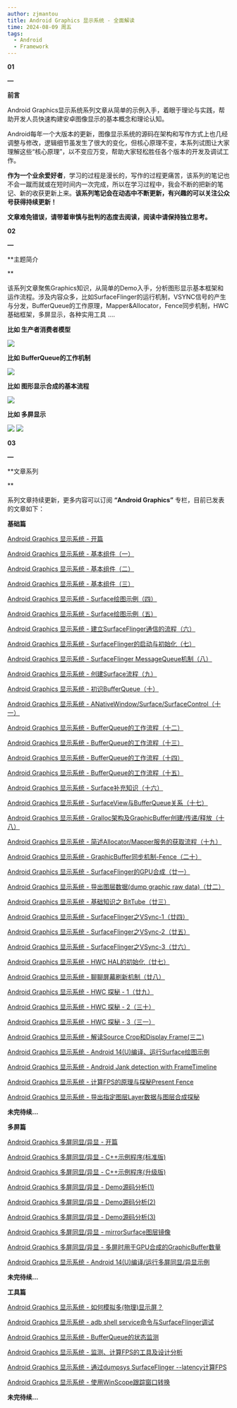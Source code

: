 ```yaml
---
author: zjmantou
title: Android Graphics 显示系统 - 全面解读
time: 2024-08-09 周五
tags:
  - Android
  - Framework
---
```

**01**

**—**

**前言**

Android Graphics显示系统系列文章从简单的示例入手，着眼于理论与实践，帮助开发人员快速构建安卓图像显示的基本概念和理论认知。

Android每年一个大版本的更新，图像显示系统的源码在架构和写作方式上也几经调整与修改，逻辑细节虽发生了很大的变化，但核心原理不变，本系列试图让大家理解这些“核心原理”，以不变应万变，帮助大家轻松胜任各个版本的开发及调试工作。

**作为一个业余爱好者**，学习的过程是漫长的，写作的过程更痛苦，该系列的笔记也不会一蹴而就或在短时间内一次完成，所以在学习过程中，我会不断的把新的笔记、新的收获更新上来。**该系列笔记会在动态中不断更新，有兴趣的可以关注公众号获得持续更新！**

**文章难免错误，请带着审慎与批判的态度去阅读，阅读中请保持独立思考。**

**02**

**—**

**主题简介  
  
**

该系列文章聚焦Graphics知识，从简单的Demo入手，分析图形显示基本框架和运作流程。涉及内容众多，比如SurfaceFlinger的运行机制，VSYNC信号的产生与分发，BufferQueue的工作原理，Mapper&Allocator，Fence同步机制，HWC基础框架，多屏显示，各种实用工具 ....

**比如 生产者消费者模型**

![](https://mmbiz.qpic.cn/mmbiz_png/fPpwWIqVn41VOFriawBM2picT2z3DjPSzR9a6dge7VSx68MoJhxPY7hYS8NqLLMk4GWP7p0hyj4PBFVpqdSRma2Q/640?wx_fmt=png&wxfrom=5&wx_lazy=1&wx_co=1&tp=webp)

**比如 BufferQueue的工作机制**

![](https://mmbiz.qpic.cn/mmbiz_png/fPpwWIqVn41VOFriawBM2picT2z3DjPSzR20ryylmI6puycMxQ4wtx7VjDIwxQicSmnoj9icZMmibAMwJ9wBKbwrZuQ/640?wx_fmt=png&wxfrom=5&wx_lazy=1&wx_co=1&tp=webp)

**比如 图形显示合成的基本流程**

![](https://mmbiz.qpic.cn/mmbiz_png/fPpwWIqVn41VOFriawBM2picT2z3DjPSzRhTNSBVkpbQ795NdT0pu7xzDicoJcE9KVaIJFykiclHo4qEXxvzkUwSRw/640?wx_fmt=png&wxfrom=5&wx_lazy=1&wx_co=1&tp=webp)

**比如 多屏显示**

![](https://mmbiz.qpic.cn/mmbiz_gif/fPpwWIqVn43zvf97Qia4xibXwicRJWlGiaFpjvTGv4ESbdLN2sYNJMzgdBKiaRLzgY6YkDeecKhaNDAuSfUjGRuQ5Fg/640?wx_fmt=gif&tp=webp&wxfrom=5&wx_lazy=1) ![](https://mmbiz.qpic.cn/mmbiz_gif/fPpwWIqVn42Bk0hj6OqlUbHC0mXH6blWibia9j7qOtrQwmlrgmNibbIhsIpDpSGEjgyWxeVsDFXaAbgMbmxbWslTw/640?wx_fmt=gif&tp=webp&wxfrom=5&wx_lazy=1)

**03**

**—**

**文章系列  
  
**

系列文章持续更新，更多内容可以订阅 **“Android Graphics”** 专栏，目前已发表的文章如下：

**基础篇**

[Android Graphics 显示系统 - 开篇](http://mp.weixin.qq.com/s?__biz=MzUyMjI5OTU1Ng==&mid=2247484417&idx=1&sn=365eaac3802d874d21bd6fa96862bdf8&chksm=f9ccb5cacebb3cdc7137c87d7402950f9d624d76ce7049f372f4bf5c1d11fdc7a340ff8b0511&scene=21#wechat_redirect "http://mp.weixin.qq.com/s?__biz=MzUyMjI5OTU1Ng==&mid=2247484417&idx=1&sn=365eaac3802d874d21bd6fa96862bdf8&chksm=f9ccb5cacebb3cdc7137c87d7402950f9d624d76ce7049f372f4bf5c1d11fdc7a340ff8b0511&scene=21#wechat_redirect")

[Android Graphics 显示系统 - 基本组件（一）](http://mp.weixin.qq.com/s?__biz=MzUyMjI5OTU1Ng==&mid=2247484418&idx=1&sn=c206cd0dd42d2f89ec83f9dbfaf5d22d&chksm=f9ccb5c9cebb3cdf67f31a9f5928d4b9ba64d0833b44cea53818aac64f978a0a9870f2d86d5c&scene=21#wechat_redirect "http://mp.weixin.qq.com/s?__biz=MzUyMjI5OTU1Ng==&mid=2247484418&idx=1&sn=c206cd0dd42d2f89ec83f9dbfaf5d22d&chksm=f9ccb5c9cebb3cdf67f31a9f5928d4b9ba64d0833b44cea53818aac64f978a0a9870f2d86d5c&scene=21#wechat_redirect")

[Android Graphics 显示系统 - 基本组件（二）](http://mp.weixin.qq.com/s?__biz=MzUyMjI5OTU1Ng==&mid=2247484419&idx=1&sn=90ef267e6d590ab2b2215b5a7ab9da6e&chksm=f9ccb5c8cebb3cdeef102255941447c213da39ce1b38950a54726a879dff1d3b0ef66ea3dc39&scene=21#wechat_redirect "http://mp.weixin.qq.com/s?__biz=MzUyMjI5OTU1Ng==&mid=2247484419&idx=1&sn=90ef267e6d590ab2b2215b5a7ab9da6e&chksm=f9ccb5c8cebb3cdeef102255941447c213da39ce1b38950a54726a879dff1d3b0ef66ea3dc39&scene=21#wechat_redirect")

[Android Graphics 显示系统 - 基本组件（三）](http://mp.weixin.qq.com/s?__biz=MzUyMjI5OTU1Ng==&mid=2247484420&idx=1&sn=051a1f1cea3180a4ca277317f570e092&chksm=f9ccb5cfcebb3cd9efa19f390729e026a7428aa2587d1f974986396bb9ad69b6430235586902&scene=21#wechat_redirect "http://mp.weixin.qq.com/s?__biz=MzUyMjI5OTU1Ng==&mid=2247484420&idx=1&sn=051a1f1cea3180a4ca277317f570e092&chksm=f9ccb5cfcebb3cd9efa19f390729e026a7428aa2587d1f974986396bb9ad69b6430235586902&scene=21#wechat_redirect")

[Android Graphics 显示系统 - Surface绘图示例（四）](http://mp.weixin.qq.com/s?__biz=MzUyMjI5OTU1Ng==&mid=2247484421&idx=1&sn=ad36e726b4ca90fff330de4f9758432c&chksm=f9ccb5cecebb3cd811ea3793d78dffa54328084ee7e7cc0a092ddc1ad812548b0c729c842851&scene=21#wechat_redirect "http://mp.weixin.qq.com/s?__biz=MzUyMjI5OTU1Ng==&mid=2247484421&idx=1&sn=ad36e726b4ca90fff330de4f9758432c&chksm=f9ccb5cecebb3cd811ea3793d78dffa54328084ee7e7cc0a092ddc1ad812548b0c729c842851&scene=21#wechat_redirect")

[Android Graphics 显示系统 - Surface绘图示例（五）](http://mp.weixin.qq.com/s?__biz=MzUyMjI5OTU1Ng==&mid=2247484422&idx=1&sn=ca754d19c48cb94662cbe17cc4e1b327&chksm=f9ccb5cdcebb3cdb79cc4f94329a567273e839e51558272d580f6ad9915b8608bfe4bdfe6c29&scene=21#wechat_redirect "http://mp.weixin.qq.com/s?__biz=MzUyMjI5OTU1Ng==&mid=2247484422&idx=1&sn=ca754d19c48cb94662cbe17cc4e1b327&chksm=f9ccb5cdcebb3cdb79cc4f94329a567273e839e51558272d580f6ad9915b8608bfe4bdfe6c29&scene=21#wechat_redirect")

[Android Graphics 显示系统 - 建立SurfaceFlinger通信的流程（六）](http://mp.weixin.qq.com/s?__biz=MzUyMjI5OTU1Ng==&mid=2247484423&idx=1&sn=9f39503685f34683476c9a86e7cf6d90&chksm=f9ccb5cccebb3cda45b0a0fb07beb6616d9f5c25896b4e323dae2addd98ddeef8a688489b15f&scene=21#wechat_redirect "http://mp.weixin.qq.com/s?__biz=MzUyMjI5OTU1Ng==&mid=2247484423&idx=1&sn=9f39503685f34683476c9a86e7cf6d90&chksm=f9ccb5cccebb3cda45b0a0fb07beb6616d9f5c25896b4e323dae2addd98ddeef8a688489b15f&scene=21#wechat_redirect")

[Android Graphics 显示系统 - SurfaceFlinger的启动与初始化（七）](http://mp.weixin.qq.com/s?__biz=MzUyMjI5OTU1Ng==&mid=2247484424&idx=1&sn=e178f3fea9512f31d54590098267806a&chksm=f9ccb5c3cebb3cd54475f72df1e703828c921387b88ac4fe53a96c09c3c974a0d8a5d81bb290&scene=21#wechat_redirect "http://mp.weixin.qq.com/s?__biz=MzUyMjI5OTU1Ng==&mid=2247484424&idx=1&sn=e178f3fea9512f31d54590098267806a&chksm=f9ccb5c3cebb3cd54475f72df1e703828c921387b88ac4fe53a96c09c3c974a0d8a5d81bb290&scene=21#wechat_redirect")

[Android Graphics 显示系统 - SurfaceFlinger MessageQueue机制（八）](http://mp.weixin.qq.com/s?__biz=MzUyMjI5OTU1Ng==&mid=2247484425&idx=1&sn=e84284f97e1583c45ef7f3be7a1488c7&chksm=f9ccb5c2cebb3cd4cfe6cb48fdea40196ed9c979c7e52df8b8cc2b4ad5492afb6ddeb24283c2&scene=21#wechat_redirect "http://mp.weixin.qq.com/s?__biz=MzUyMjI5OTU1Ng==&mid=2247484425&idx=1&sn=e84284f97e1583c45ef7f3be7a1488c7&chksm=f9ccb5c2cebb3cd4cfe6cb48fdea40196ed9c979c7e52df8b8cc2b4ad5492afb6ddeb24283c2&scene=21#wechat_redirect")

[Android Graphics 显示系统 - 创建Surface流程（九）](http://mp.weixin.qq.com/s?__biz=MzUyMjI5OTU1Ng==&mid=2247484426&idx=1&sn=dc7fc191bbbab3495cd57aac6e5370d7&chksm=f9ccb5c1cebb3cd706a7bd1d50de2adc3128f0257ac3ca31c78f9851c67ff6586a1916477f6a&scene=21#wechat_redirect "http://mp.weixin.qq.com/s?__biz=MzUyMjI5OTU1Ng==&mid=2247484426&idx=1&sn=dc7fc191bbbab3495cd57aac6e5370d7&chksm=f9ccb5c1cebb3cd706a7bd1d50de2adc3128f0257ac3ca31c78f9851c67ff6586a1916477f6a&scene=21#wechat_redirect")

[Android Graphics 显示系统 - 初识BufferQueue（十）](http://mp.weixin.qq.com/s?__biz=MzUyMjI5OTU1Ng==&mid=2247484427&idx=1&sn=7f5689c2f71329a436c67643b49f1ea5&chksm=f9ccb5c0cebb3cd6c8acd8f8512314be40d046896a3bef1878976ebe4c4d6bda6c25e0fc8ed2&scene=21#wechat_redirect "http://mp.weixin.qq.com/s?__biz=MzUyMjI5OTU1Ng==&mid=2247484427&idx=1&sn=7f5689c2f71329a436c67643b49f1ea5&chksm=f9ccb5c0cebb3cd6c8acd8f8512314be40d046896a3bef1878976ebe4c4d6bda6c25e0fc8ed2&scene=21#wechat_redirect")

[Android Graphics 显示系统 - ANativeWindow/Surface/SurfaceControl（十一）](http://mp.weixin.qq.com/s?__biz=MzUyMjI5OTU1Ng==&mid=2247484428&idx=1&sn=96821e38b85924eba44b9599704e4771&chksm=f9ccb5c7cebb3cd1712e4997e7af18116f8d899412022bd5a8a34d26177b513541ca435e7151&scene=21#wechat_redirect "http://mp.weixin.qq.com/s?__biz=MzUyMjI5OTU1Ng==&mid=2247484428&idx=1&sn=96821e38b85924eba44b9599704e4771&chksm=f9ccb5c7cebb3cd1712e4997e7af18116f8d899412022bd5a8a34d26177b513541ca435e7151&scene=21#wechat_redirect")

[Android Graphics 显示系统 - BufferQueue的工作流程（十二）](http://mp.weixin.qq.com/s?__biz=MzUyMjI5OTU1Ng==&mid=2247484429&idx=1&sn=ed6c90c31cda6b57f96df91c77c1505b&chksm=f9ccb5c6cebb3cd02ac3f090191fc58311824ff8fe6f77b926cab1730d8f3eeee96c76c37489&scene=21#wechat_redirect "http://mp.weixin.qq.com/s?__biz=MzUyMjI5OTU1Ng==&mid=2247484429&idx=1&sn=ed6c90c31cda6b57f96df91c77c1505b&chksm=f9ccb5c6cebb3cd02ac3f090191fc58311824ff8fe6f77b926cab1730d8f3eeee96c76c37489&scene=21#wechat_redirect")

[Android Graphics 显示系统 - BufferQueue的工作流程（十三）](http://mp.weixin.qq.com/s?__biz=MzUyMjI5OTU1Ng==&mid=2247484430&idx=1&sn=ac29597d1c4d6492a110ac28baced999&chksm=f9ccb5c5cebb3cd3a7cdbdc71ead670c75a79e2aade7eefac8fec57952976caa21704ee66f2e&scene=21#wechat_redirect "http://mp.weixin.qq.com/s?__biz=MzUyMjI5OTU1Ng==&mid=2247484430&idx=1&sn=ac29597d1c4d6492a110ac28baced999&chksm=f9ccb5c5cebb3cd3a7cdbdc71ead670c75a79e2aade7eefac8fec57952976caa21704ee66f2e&scene=21#wechat_redirect")

[Android Graphics 显示系统 - BufferQueue的工作流程（十四）](http://mp.weixin.qq.com/s?__biz=MzUyMjI5OTU1Ng==&mid=2247484431&idx=1&sn=50062cecf8db63ecb4c6ab553c70accb&chksm=f9ccb5c4cebb3cd25779b1302b2530480f7b20d923a19ce2a1e87f7d71aaeece6f3935adf885&scene=21#wechat_redirect "http://mp.weixin.qq.com/s?__biz=MzUyMjI5OTU1Ng==&mid=2247484431&idx=1&sn=50062cecf8db63ecb4c6ab553c70accb&chksm=f9ccb5c4cebb3cd25779b1302b2530480f7b20d923a19ce2a1e87f7d71aaeece6f3935adf885&scene=21#wechat_redirect")

[Android Graphics 显示系统 - BufferQueue的工作流程（十五）](http://mp.weixin.qq.com/s?__biz=MzUyMjI5OTU1Ng==&mid=2247484432&idx=1&sn=943008fbb9bf43dd399d15f76dfa8576&chksm=f9ccb5dbcebb3ccda7652378ce75d3993c57fc6256cfa867fe3324f8f0afad4d23fba9101045&scene=21#wechat_redirect "http://mp.weixin.qq.com/s?__biz=MzUyMjI5OTU1Ng==&mid=2247484432&idx=1&sn=943008fbb9bf43dd399d15f76dfa8576&chksm=f9ccb5dbcebb3ccda7652378ce75d3993c57fc6256cfa867fe3324f8f0afad4d23fba9101045&scene=21#wechat_redirect")

[Android Graphics 显示系统 - Surface补充知识（十六）](http://mp.weixin.qq.com/s?__biz=MzUyMjI5OTU1Ng==&mid=2247484433&idx=1&sn=57e262d2c555e579943e2d4504de2b2c&chksm=f9ccb5dacebb3cccc91fb3c0a785bc0b71ce8a16754de1745005e10a95e34bd1ad6d3e280d63&scene=21#wechat_redirect "http://mp.weixin.qq.com/s?__biz=MzUyMjI5OTU1Ng==&mid=2247484433&idx=1&sn=57e262d2c555e579943e2d4504de2b2c&chksm=f9ccb5dacebb3cccc91fb3c0a785bc0b71ce8a16754de1745005e10a95e34bd1ad6d3e280d63&scene=21#wechat_redirect")

[Android Graphics 显示系统 - SurfaceView与BufferQueue关系（十七）](http://mp.weixin.qq.com/s?__biz=MzUyMjI5OTU1Ng==&mid=2247484434&idx=1&sn=fd4bc484bb732e409138f9113adaf3ae&chksm=f9ccb5d9cebb3ccf0d91bdd3217f7eee1d5d31a8a6facd8fda30ed545a1d405769f9f2efc11c&scene=21#wechat_redirect "http://mp.weixin.qq.com/s?__biz=MzUyMjI5OTU1Ng==&mid=2247484434&idx=1&sn=fd4bc484bb732e409138f9113adaf3ae&chksm=f9ccb5d9cebb3ccf0d91bdd3217f7eee1d5d31a8a6facd8fda30ed545a1d405769f9f2efc11c&scene=21#wechat_redirect")

[Android Graphics 显示系统 - Gralloc架构及GraphicBuffer创建/传递/释放（十八）](http://mp.weixin.qq.com/s?__biz=MzUyMjI5OTU1Ng==&mid=2247484435&idx=1&sn=99d907664158e4f44d0f95dbeb620781&chksm=f9ccb5d8cebb3cceecc995718593554e16e853cabe4a9120e33c050eacd79616a64b4c9a534e&scene=21#wechat_redirect "http://mp.weixin.qq.com/s?__biz=MzUyMjI5OTU1Ng==&mid=2247484435&idx=1&sn=99d907664158e4f44d0f95dbeb620781&chksm=f9ccb5d8cebb3cceecc995718593554e16e853cabe4a9120e33c050eacd79616a64b4c9a534e&scene=21#wechat_redirect")

[Android Graphics 显示系统 - 简述Allocator/Mapper服务的获取流程（十九）](http://mp.weixin.qq.com/s?__biz=MzUyMjI5OTU1Ng==&mid=2247484436&idx=1&sn=b14cd25c72600fa9adeef63112719a6b&chksm=f9ccb5dfcebb3cc93b1dcafc2211a3de477e2d046d8a61ab11cb28c10d96130b1c4490566d05&scene=21#wechat_redirect "http://mp.weixin.qq.com/s?__biz=MzUyMjI5OTU1Ng==&mid=2247484436&idx=1&sn=b14cd25c72600fa9adeef63112719a6b&chksm=f9ccb5dfcebb3cc93b1dcafc2211a3de477e2d046d8a61ab11cb28c10d96130b1c4490566d05&scene=21#wechat_redirect")

[Android Graphics 显示系统 - GraphicBuffer同步机制-Fence（二十）](http://mp.weixin.qq.com/s?__biz=MzUyMjI5OTU1Ng==&mid=2247484437&idx=1&sn=3bf8866bdbdba558965c4dd76a1fe9b2&chksm=f9ccb5decebb3cc88620093e3efaaa2151eebda68ddfb2e56dbcd0985ae9d72c8e8e42048c56&scene=21#wechat_redirect "http://mp.weixin.qq.com/s?__biz=MzUyMjI5OTU1Ng==&mid=2247484437&idx=1&sn=3bf8866bdbdba558965c4dd76a1fe9b2&chksm=f9ccb5decebb3cc88620093e3efaaa2151eebda68ddfb2e56dbcd0985ae9d72c8e8e42048c56&scene=21#wechat_redirect")

[Android Graphics 显示系统 - SurfaceFlinger的GPU合成（廿一）](http://mp.weixin.qq.com/s?__biz=MzUyMjI5OTU1Ng==&mid=2247484438&idx=1&sn=7b374447e55ecbe42a11ec0a735402f8&chksm=f9ccb5ddcebb3ccb07d64246fd39f40a52c152abf93d6e100034d1bf37029da227313affd424&scene=21#wechat_redirect "http://mp.weixin.qq.com/s?__biz=MzUyMjI5OTU1Ng==&mid=2247484438&idx=1&sn=7b374447e55ecbe42a11ec0a735402f8&chksm=f9ccb5ddcebb3ccb07d64246fd39f40a52c152abf93d6e100034d1bf37029da227313affd424&scene=21#wechat_redirect")

[Android Graphics 显示系统 - 导出图层数据(dump graphic raw data)（廿二）](http://mp.weixin.qq.com/s?__biz=MzUyMjI5OTU1Ng==&mid=2247484439&idx=1&sn=7391f55281d330bcd00be144c4ef4fe6&chksm=f9ccb5dccebb3ccadb2ccb1ac84aca63efcde5d2ebf3f8e7ef840a3b916bd05dfd13f62bb48f&scene=21#wechat_redirect "http://mp.weixin.qq.com/s?__biz=MzUyMjI5OTU1Ng==&mid=2247484439&idx=1&sn=7391f55281d330bcd00be144c4ef4fe6&chksm=f9ccb5dccebb3ccadb2ccb1ac84aca63efcde5d2ebf3f8e7ef840a3b916bd05dfd13f62bb48f&scene=21#wechat_redirect")

[Android Graphics 显示系统 - 基础知识之 BitTube（廿三）](http://mp.weixin.qq.com/s?__biz=MzUyMjI5OTU1Ng==&mid=2247484440&idx=1&sn=19cd145157cda46bae00a332009eb529&chksm=f9ccb5d3cebb3cc5a6947fa902d6078c4523ad602ce07d4dd67d6c3a90fb00ea77f09b7ecbf5&scene=21#wechat_redirect "http://mp.weixin.qq.com/s?__biz=MzUyMjI5OTU1Ng==&mid=2247484440&idx=1&sn=19cd145157cda46bae00a332009eb529&chksm=f9ccb5d3cebb3cc5a6947fa902d6078c4523ad602ce07d4dd67d6c3a90fb00ea77f09b7ecbf5&scene=21#wechat_redirect")

[Android Graphics 显示系统 - SurfaceFlinger之VSync-1（廿四）](http://mp.weixin.qq.com/s?__biz=MzUyMjI5OTU1Ng==&mid=2247484441&idx=1&sn=ace4bbee715c2ac41d137e75343e0af9&chksm=f9ccb5d2cebb3cc482ed39968a3f8d1378eea71b5fb5e2cdd93412d5bf1828e38754bf2945d8&scene=21#wechat_redirect "http://mp.weixin.qq.com/s?__biz=MzUyMjI5OTU1Ng==&mid=2247484441&idx=1&sn=ace4bbee715c2ac41d137e75343e0af9&chksm=f9ccb5d2cebb3cc482ed39968a3f8d1378eea71b5fb5e2cdd93412d5bf1828e38754bf2945d8&scene=21#wechat_redirect")

[Android Graphics 显示系统 - SurfaceFlinger之VSync-2（廿五）](http://mp.weixin.qq.com/s?__biz=MzUyMjI5OTU1Ng==&mid=2247484442&idx=1&sn=6cdccb021363f5d983608cb5b8091dbc&chksm=f9ccb5d1cebb3cc7bc099cab07fe8d54b808cd88c9a372a0a46db6babf8cc689f06df056b362&scene=21#wechat_redirect "http://mp.weixin.qq.com/s?__biz=MzUyMjI5OTU1Ng==&mid=2247484442&idx=1&sn=6cdccb021363f5d983608cb5b8091dbc&chksm=f9ccb5d1cebb3cc7bc099cab07fe8d54b808cd88c9a372a0a46db6babf8cc689f06df056b362&scene=21#wechat_redirect")

[Android Graphics 显示系统 - SurfaceFlinger之VSync-3（廿六）](http://mp.weixin.qq.com/s?__biz=MzUyMjI5OTU1Ng==&mid=2247484443&idx=1&sn=d42e04fc64270f6e5293858b1d495074&chksm=f9ccb5d0cebb3cc6d7608f3d539690da525ac5b3303fe532f02685fe973f462a4130754cf177&scene=21#wechat_redirect "http://mp.weixin.qq.com/s?__biz=MzUyMjI5OTU1Ng==&mid=2247484443&idx=1&sn=d42e04fc64270f6e5293858b1d495074&chksm=f9ccb5d0cebb3cc6d7608f3d539690da525ac5b3303fe532f02685fe973f462a4130754cf177&scene=21#wechat_redirect")

[Android Graphics 显示系统 - HWC HAL的初始化（廿七）](http://mp.weixin.qq.com/s?__biz=MzUyMjI5OTU1Ng==&mid=2247484444&idx=1&sn=4c3e3b291001ed9319eb4d2b739b897f&chksm=f9ccb5d7cebb3cc1ce9889d2abe2c094ab146b6c3b7f01a7d7acb85bb4419169c9b12ce14875&scene=21#wechat_redirect "http://mp.weixin.qq.com/s?__biz=MzUyMjI5OTU1Ng==&mid=2247484444&idx=1&sn=4c3e3b291001ed9319eb4d2b739b897f&chksm=f9ccb5d7cebb3cc1ce9889d2abe2c094ab146b6c3b7f01a7d7acb85bb4419169c9b12ce14875&scene=21#wechat_redirect")

[Android Graphics 显示系统 - 聊聊屏幕刷新机制（廿八）](http://mp.weixin.qq.com/s?__biz=MzUyMjI5OTU1Ng==&mid=2247484445&idx=1&sn=529022ec3f4cb3f00bd9f9814ef83315&chksm=f9ccb5d6cebb3cc0b8bca4e4acb1bfab671a9bbce07558575605388b2bc9e0639e1151402f2c&scene=21#wechat_redirect "http://mp.weixin.qq.com/s?__biz=MzUyMjI5OTU1Ng==&mid=2247484445&idx=1&sn=529022ec3f4cb3f00bd9f9814ef83315&chksm=f9ccb5d6cebb3cc0b8bca4e4acb1bfab671a9bbce07558575605388b2bc9e0639e1151402f2c&scene=21#wechat_redirect")

[Android Graphics 显示系统 - HWC 探秘 - 1（廿九）](http://mp.weixin.qq.com/s?__biz=MzUyMjI5OTU1Ng==&mid=2247484455&idx=1&sn=d9f33c8c3d82e1f48f67142a475132ae&chksm=f9ccb5eccebb3cfaa3de454892c81ac954e34e60dd4ae61fbe2fc35e7c6027138351c4236525&scene=21#wechat_redirect "http://mp.weixin.qq.com/s?__biz=MzUyMjI5OTU1Ng==&mid=2247484455&idx=1&sn=d9f33c8c3d82e1f48f67142a475132ae&chksm=f9ccb5eccebb3cfaa3de454892c81ac954e34e60dd4ae61fbe2fc35e7c6027138351c4236525&scene=21#wechat_redirect")

[Android Graphics 显示系统 - HWC 探秘 - 2（三十）](http://mp.weixin.qq.com/s?__biz=MzUyMjI5OTU1Ng==&mid=2247484459&idx=1&sn=92b39e350a0b26cf02a970f2e8260a5d&chksm=f9ccb5e0cebb3cf683b530db9db8f217afabb1a086ba912eb1e9168226b8bd0cd7d15266d073&scene=21#wechat_redirect "http://mp.weixin.qq.com/s?__biz=MzUyMjI5OTU1Ng==&mid=2247484459&idx=1&sn=92b39e350a0b26cf02a970f2e8260a5d&chksm=f9ccb5e0cebb3cf683b530db9db8f217afabb1a086ba912eb1e9168226b8bd0cd7d15266d073&scene=21#wechat_redirect")

[Android Graphics 显示系统 - HWC 探秘 - 3（三一）](http://mp.weixin.qq.com/s?__biz=MzUyMjI5OTU1Ng==&mid=2247484490&idx=1&sn=f0527daac880528e389fe0f79c73ad02&chksm=f9ccb581cebb3c9735563e9fcc986781efaaa28e7e38803c2eb57df814c83a0de66113e3f600&scene=21#wechat_redirect "http://mp.weixin.qq.com/s?__biz=MzUyMjI5OTU1Ng==&mid=2247484490&idx=1&sn=f0527daac880528e389fe0f79c73ad02&chksm=f9ccb581cebb3c9735563e9fcc986781efaaa28e7e38803c2eb57df814c83a0de66113e3f600&scene=21#wechat_redirect")

[Android Graphics 显示系统 - 解读Source Crop和Display Frame(三二)](http://mp.weixin.qq.com/s?__biz=MzUyMjI5OTU1Ng==&mid=2247484679&idx=1&sn=ce4bd3920b40d65635fd376bfe81eef4&chksm=f9ccb4cccebb3ddabc6ea35309fd17cf8e124b51b7626358f1e7f1fc91acd588e55dfba97735&scene=21#wechat_redirect "http://mp.weixin.qq.com/s?__biz=MzUyMjI5OTU1Ng==&mid=2247484679&idx=1&sn=ce4bd3920b40d65635fd376bfe81eef4&chksm=f9ccb4cccebb3ddabc6ea35309fd17cf8e124b51b7626358f1e7f1fc91acd588e55dfba97735&scene=21#wechat_redirect")

[Android Graphics 显示系统 - Android 14(U)编译、运行Surface绘图示例](http://mp.weixin.qq.com/s?__biz=MzUyMjI5OTU1Ng==&mid=2247484745&idx=1&sn=d60e65788d8a7f4cb44245cc9918b13f&chksm=f9ccb482cebb3d94c16f737f07186067067afe05573f4e923deecbeef026ba2ad1d3d111968d&scene=21#wechat_redirect "http://mp.weixin.qq.com/s?__biz=MzUyMjI5OTU1Ng==&mid=2247484745&idx=1&sn=d60e65788d8a7f4cb44245cc9918b13f&chksm=f9ccb482cebb3d94c16f737f07186067067afe05573f4e923deecbeef026ba2ad1d3d111968d&scene=21#wechat_redirect")

[Android Graphics 显示系统 - Android Jank detection with FrameTimeline](http://mp.weixin.qq.com/s?__biz=MzUyMjI5OTU1Ng==&mid=2247484743&idx=1&sn=fc2711b8afadd5667927456e86e6d7d9&chksm=f9ccb48ccebb3d9a15cb1c5bbc425ffd5858c2a2f116623fb4e31de9d06ee5f577f227b4e811&scene=21#wechat_redirect "http://mp.weixin.qq.com/s?__biz=MzUyMjI5OTU1Ng==&mid=2247484743&idx=1&sn=fc2711b8afadd5667927456e86e6d7d9&chksm=f9ccb48ccebb3d9a15cb1c5bbc425ffd5858c2a2f116623fb4e31de9d06ee5f577f227b4e811&scene=21#wechat_redirect")

[Android Graphics 显示系统 - 计算FPS的原理与探秘Present Fence](http://mp.weixin.qq.com/s?__biz=MzUyMjI5OTU1Ng==&mid=2247484884&idx=1&sn=c8fe89f637924900fb39baf327cafe92&chksm=f9ccb41fcebb3d09711c5ecf6e02f2e03396b16293a27cc9786f68b1c9827164205b73b9bfca&scene=21#wechat_redirect "http://mp.weixin.qq.com/s?__biz=MzUyMjI5OTU1Ng==&mid=2247484884&idx=1&sn=c8fe89f637924900fb39baf327cafe92&chksm=f9ccb41fcebb3d09711c5ecf6e02f2e03396b16293a27cc9786f68b1c9827164205b73b9bfca&scene=21#wechat_redirect")

[Android Graphics 显示系统 - 导出指定图层Layer数据与图层合成探秘](http://mp.weixin.qq.com/s?__biz=MzUyMjI5OTU1Ng==&mid=2247484798&idx=1&sn=ce4b31b8dd899546c91e2ede27e90079&chksm=f9ccb4b5cebb3da3fc7a0ec7d7170454c90e365d6cb308d52984faaa410d5d66788cb0cd3461&scene=21#wechat_redirect "http://mp.weixin.qq.com/s?__biz=MzUyMjI5OTU1Ng==&mid=2247484798&idx=1&sn=ce4b31b8dd899546c91e2ede27e90079&chksm=f9ccb4b5cebb3da3fc7a0ec7d7170454c90e365d6cb308d52984faaa410d5d66788cb0cd3461&scene=21#wechat_redirect")

**未完待续...**

**多屏篇**

[Android Graphics 多屏同显/异显 - 开篇](http://mp.weixin.qq.com/s?__biz=MzUyMjI5OTU1Ng==&mid=2247484645&idx=1&sn=93ba0723f4518fbba59d3cb49952eb2d&chksm=f9ccb52ecebb3c38d3e45522f87cefd57c05fda358a911defe0411ce53e42ce9abdde1fe4d3e&scene=21#wechat_redirect "http://mp.weixin.qq.com/s?__biz=MzUyMjI5OTU1Ng==&mid=2247484645&idx=1&sn=93ba0723f4518fbba59d3cb49952eb2d&chksm=f9ccb52ecebb3c38d3e45522f87cefd57c05fda358a911defe0411ce53e42ce9abdde1fe4d3e&scene=21#wechat_redirect")

[Android Graphics 多屏同显/异显 - C++示例程序(标准版)](http://mp.weixin.qq.com/s?__biz=MzUyMjI5OTU1Ng==&mid=2247484647&idx=1&sn=562692c6b3c5f0d7c3600d2f3398cd07&chksm=f9ccb52ccebb3c3a9f48ebc7c61930528c1ace5bddf0159552785f8ec4213047c964b2f834f6&scene=21#wechat_redirect "http://mp.weixin.qq.com/s?__biz=MzUyMjI5OTU1Ng==&mid=2247484647&idx=1&sn=562692c6b3c5f0d7c3600d2f3398cd07&chksm=f9ccb52ccebb3c3a9f48ebc7c61930528c1ace5bddf0159552785f8ec4213047c964b2f834f6&scene=21#wechat_redirect")

[Android Graphics 多屏同显/异显 - C++示例程序(升级版)](http://mp.weixin.qq.com/s?__biz=MzUyMjI5OTU1Ng==&mid=2247484648&idx=1&sn=9682ad03509b7427c4ecb89affde624e&chksm=f9ccb523cebb3c35acea57d455cbcbbbce48ffe5ed43b90c4a24f375446e6c4a6d69bb42cbfa&scene=21#wechat_redirect "http://mp.weixin.qq.com/s?__biz=MzUyMjI5OTU1Ng==&mid=2247484648&idx=1&sn=9682ad03509b7427c4ecb89affde624e&chksm=f9ccb523cebb3c35acea57d455cbcbbbce48ffe5ed43b90c4a24f375446e6c4a6d69bb42cbfa&scene=21#wechat_redirect")

[Android Graphics 多屏同显/异显 - Demo源码分析(1)](http://mp.weixin.qq.com/s?__biz=MzUyMjI5OTU1Ng==&mid=2247484649&idx=1&sn=2ac4e1e6915bbf9fdacc0114aa7d021d&chksm=f9ccb522cebb3c3484be07e1968d0a13329cbe2fa7dd24cb3396807248574361bd57137f8999&scene=21#wechat_redirect "http://mp.weixin.qq.com/s?__biz=MzUyMjI5OTU1Ng==&mid=2247484649&idx=1&sn=2ac4e1e6915bbf9fdacc0114aa7d021d&chksm=f9ccb522cebb3c3484be07e1968d0a13329cbe2fa7dd24cb3396807248574361bd57137f8999&scene=21#wechat_redirect")

[Android Graphics 多屏同显/异显 - Demo源码分析(2)](http://mp.weixin.qq.com/s?__biz=MzUyMjI5OTU1Ng==&mid=2247484650&idx=1&sn=cdfaa16f29516592498002dc862d2cff&chksm=f9ccb521cebb3c37d6106409746a2e598d18a6c5525aa7ef6ce2ee36705ec03ee8276b6e432b&scene=21#wechat_redirect "http://mp.weixin.qq.com/s?__biz=MzUyMjI5OTU1Ng==&mid=2247484650&idx=1&sn=cdfaa16f29516592498002dc862d2cff&chksm=f9ccb521cebb3c37d6106409746a2e598d18a6c5525aa7ef6ce2ee36705ec03ee8276b6e432b&scene=21#wechat_redirect")

[Android Graphics 多屏同显/异显 - Demo源码分析(3)](http://mp.weixin.qq.com/s?__biz=MzUyMjI5OTU1Ng==&mid=2247484651&idx=1&sn=abb32c7326313e4fbaaaf1ab10e38fd3&chksm=f9ccb520cebb3c369671aad62cfc5b216f0acfc823be954e0b4c7d776135cd92ebcfbdaad23b&scene=21#wechat_redirect "http://mp.weixin.qq.com/s?__biz=MzUyMjI5OTU1Ng==&mid=2247484651&idx=1&sn=abb32c7326313e4fbaaaf1ab10e38fd3&chksm=f9ccb520cebb3c369671aad62cfc5b216f0acfc823be954e0b4c7d776135cd92ebcfbdaad23b&scene=21#wechat_redirect")

[Android Graphics 多屏同显/异显 - mirrorSurface图层镜像](http://mp.weixin.qq.com/s?__biz=MzUyMjI5OTU1Ng==&mid=2247484722&idx=1&sn=2df9fd9eada3b70da4fa7b39ba66a5cb&chksm=f9ccb4f9cebb3def5c91892e6d43cc55f77b4fbacb365ba67c0c9e80200b8490758bad4f6e43&scene=21#wechat_redirect "http://mp.weixin.qq.com/s?__biz=MzUyMjI5OTU1Ng==&mid=2247484722&idx=1&sn=2df9fd9eada3b70da4fa7b39ba66a5cb&chksm=f9ccb4f9cebb3def5c91892e6d43cc55f77b4fbacb365ba67c0c9e80200b8490758bad4f6e43&scene=21#wechat_redirect")

[Android Graphics 多屏同显/异显 - 多屏时用于GPU合成的GraphicBuffer数量](http://mp.weixin.qq.com/s?__biz=MzUyMjI5OTU1Ng==&mid=2247484726&idx=1&sn=520d8b338501186b348d16571c2f704e&chksm=f9ccb4fdcebb3deb16a76ac78cbbefc2c41985671dfbc07a321f5136dea38bdd4476d28cce19&scene=21#wechat_redirect "http://mp.weixin.qq.com/s?__biz=MzUyMjI5OTU1Ng==&mid=2247484726&idx=1&sn=520d8b338501186b348d16571c2f704e&chksm=f9ccb4fdcebb3deb16a76ac78cbbefc2c41985671dfbc07a321f5136dea38bdd4476d28cce19&scene=21#wechat_redirect")

[Android Graphics 显示系统 - Android 14(U)编译/运行多屏同显/异显示例](http://mp.weixin.qq.com/s?__biz=MzUyMjI5OTU1Ng==&mid=2247484754&idx=1&sn=5451950554e1edbe15428d9f29c7f480&chksm=f9ccb499cebb3d8f2831c70ca694257203fb1dd9a3e08756cc35611c375990f1121b39d8a423&scene=21#wechat_redirect "http://mp.weixin.qq.com/s?__biz=MzUyMjI5OTU1Ng==&mid=2247484754&idx=1&sn=5451950554e1edbe15428d9f29c7f480&chksm=f9ccb499cebb3d8f2831c70ca694257203fb1dd9a3e08756cc35611c375990f1121b39d8a423&scene=21#wechat_redirect")

**未完待续...**

**工具篇**

[Android Graphics 显示系统 - 如何模拟多(物理)显示屏？](http://mp.weixin.qq.com/s?__biz=MzUyMjI5OTU1Ng==&mid=2247484508&idx=1&sn=078d92e0e8121190c3da024444d24430&chksm=f9ccb597cebb3c818d846afcb978e6ae424bafabbdaf143ac473669d2767f518da10b1fc0369&scene=21#wechat_redirect "http://mp.weixin.qq.com/s?__biz=MzUyMjI5OTU1Ng==&mid=2247484508&idx=1&sn=078d92e0e8121190c3da024444d24430&chksm=f9ccb597cebb3c818d846afcb978e6ae424bafabbdaf143ac473669d2767f518da10b1fc0369&scene=21#wechat_redirect")

[Android Graphics 显示系统 - adb shell service命令与SurfaceFlinger调试](http://mp.weixin.qq.com/s?__biz=MzUyMjI5OTU1Ng==&mid=2247484765&idx=1&sn=845efc6b4bc9c63ab3a8e56ba4ec947d&chksm=f9ccb496cebb3d8011405ea499d6085826fa7470a664aaa9bb0ef2b59183fb5ef60765e0e310&scene=21#wechat_redirect "http://mp.weixin.qq.com/s?__biz=MzUyMjI5OTU1Ng==&mid=2247484765&idx=1&sn=845efc6b4bc9c63ab3a8e56ba4ec947d&chksm=f9ccb496cebb3d8011405ea499d6085826fa7470a664aaa9bb0ef2b59183fb5ef60765e0e310&scene=21#wechat_redirect")

[Android Graphics 显示系统 - BufferQueue的状态监测](http://mp.weixin.qq.com/s?__biz=MzUyMjI5OTU1Ng==&mid=2247484808&idx=1&sn=dde95e8bc731ac1f1914a613a5df8367&chksm=f9ccb443cebb3d552336868c023e6dc5055b13acff6accec393f4ddb61036a2ed83eef186445&scene=21#wechat_redirect "http://mp.weixin.qq.com/s?__biz=MzUyMjI5OTU1Ng==&mid=2247484808&idx=1&sn=dde95e8bc731ac1f1914a613a5df8367&chksm=f9ccb443cebb3d552336868c023e6dc5055b13acff6accec393f4ddb61036a2ed83eef186445&scene=21#wechat_redirect")

[Android Graphics 显示系统 - 监测、计算FPS的工具及设计分析](http://mp.weixin.qq.com/s?__biz=MzUyMjI5OTU1Ng==&mid=2247484855&idx=1&sn=8ec4bba81c6e4b968314ccac2f7ce637&chksm=f9ccb47ccebb3d6ac6a8929b547b3f6e2dbee3b4dcdd75962a7fe94e06a6213fa2b11ed5baa3&scene=21#wechat_redirect "http://mp.weixin.qq.com/s?__biz=MzUyMjI5OTU1Ng==&mid=2247484855&idx=1&sn=8ec4bba81c6e4b968314ccac2f7ce637&chksm=f9ccb47ccebb3d6ac6a8929b547b3f6e2dbee3b4dcdd75962a7fe94e06a6213fa2b11ed5baa3&scene=21#wechat_redirect")

[Android Graphics 显示系统 - 通过dumpsys SurfaceFlinger --latency计算FPS](http://mp.weixin.qq.com/s?__biz=MzUyMjI5OTU1Ng==&mid=2247484860&idx=1&sn=5734b6ab18865d8cd611a3e5c3feb673&chksm=f9ccb477cebb3d61ac2b26bdad38f2f014c6ac1b15af2cc42662f5c92e1a24d508e0c3a9f01e&scene=21#wechat_redirect "http://mp.weixin.qq.com/s?__biz=MzUyMjI5OTU1Ng==&mid=2247484860&idx=1&sn=5734b6ab18865d8cd611a3e5c3feb673&chksm=f9ccb477cebb3d61ac2b26bdad38f2f014c6ac1b15af2cc42662f5c92e1a24d508e0c3a9f01e&scene=21#wechat_redirect")

[Android Graphics 显示系统 - 使用WinScope跟踪窗口转换](http://mp.weixin.qq.com/s?__biz=MzUyMjI5OTU1Ng==&mid=2247484695&idx=1&sn=198fd2b9a17811ac7eed1dc0e3f36701&chksm=f9ccb4dccebb3dca229773c0e0a403f436cc955a0c851655a1c4422813f566c866016e04d036&scene=21#wechat_redirect "http://mp.weixin.qq.com/s?__biz=MzUyMjI5OTU1Ng==&mid=2247484695&idx=1&sn=198fd2b9a17811ac7eed1dc0e3f36701&chksm=f9ccb4dccebb3dca229773c0e0a403f436cc955a0c851655a1c4422813f566c866016e04d036&scene=21#wechat_redirect")

**未完待续...**